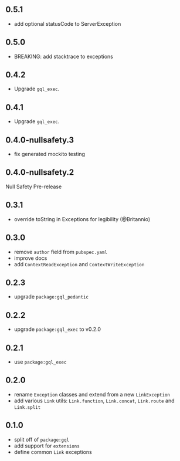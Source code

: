 ## 0.5.1

- add optional statusCode to ServerException 


## 0.5.0

- BREAKING: add stacktrace to exceptions

## 0.4.2

- Upgrade `gql_exec`.

## 0.4.1

- Upgrade `gql_exec`.

## 0.4.0-nullsafety.3

- fix generated mockito testing

## 0.4.0-nullsafety.2

Null Safety Pre-release

## 0.3.1

- override toString in Exceptions for legibility (@Britannio)

## 0.3.0

- remove `author` field from `pubspec.yaml`
- improve docs
- add `ContextReadException` and `ContextWriteException`

## 0.2.3

- upgrade `package:gql_pedantic`

## 0.2.2

- upgrade `package:gql_exec` to v0.2.0

## 0.2.1

- use `package:gql_exec`

## 0.2.0

- rename `Exception` classes and extend from a new `LinkException`
- add various `Link` utils: `Link.function`, `Link.concat`, `Link.route` and `Link.split`

## 0.1.0

- split off of `package:gql`
- add support for `extensions`
- define common `Link` exceptions
